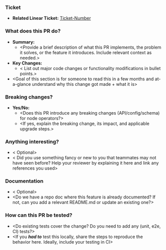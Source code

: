 ### Ticket
- **Related Linear Ticket:** [Ticket-Number](link)

### What does this PR do?
- **Summary:** 
  - <Provide a brief description of what this PR implements, the problem it solves, or the feature it introduces. Include relevant context as needed.>
- **Key Changes:**
  - < List out major code changes or functionality modifications in bullet points.>
- <Goal of this section is for someone to read this in a few months and at-a-glance understand why this change got made + what it is>

### Breaking changes?
- **Yes/No:** 
  - <Does this PR introduce any breaking changes (API/config/schema) for node operators?>
  - <If yes, explain the breaking change, its impact, and applicable upgrade steps.> 

### Anything interesting?
  - < Optional>
  - < Did you use something fancy or new to you that teammates may not have seen before? Help your reviewer by explaining it here and link any references you used>

### Documentation
- < Optional>
- <Do we have a repo doc where this feature is already documented? If not, can you add a relevant README.md or update an existing one?>

### How can this PR be tested?
- <Do existing tests cover the change? Do you need to add any (unit, e2e, CI) tests?>
- <If you **_had to_** test this locally, share the steps to reproduce the behavior here. Ideally, include your testing in CI>